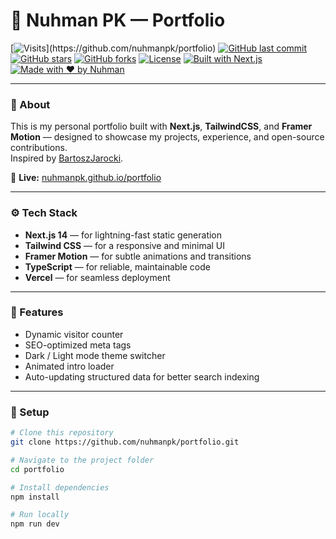 # 🚀 Nuhman PK — Portfolio

[![Visits](https://api.visitorbadge.io/api/visitors?path=[https://github.com/nuhmanpk/portfolio](https://github.com/nuhmanpk/portfolio)&countColor=%23007EC6&label=Visits&style=flat-square&token=YOUR_API_TOKEN)](https://github.com/nuhmanpk/portfolio)
[![GitHub last commit](https://img.shields.io/github/last-commit/nuhmanpk/portfolio?style=flat-square&color=brightgreen)](https://github.com/nuhmanpk/portfolio/commits/main)
[![GitHub stars](https://img.shields.io/github/stars/nuhmanpk/portfolio?style=flat-square&color=yellow)](https://github.com/nuhmanpk/portfolio/stargazers)
[![GitHub forks](https://img.shields.io/github/forks/nuhmanpk/portfolio?style=flat-square&color=orange)](https://github.com/nuhmanpk/portfolio/network/members)
[![License](https://img.shields.io/github/license/nuhmanpk/portfolio?style=flat-square&color=blue)](./LICENSE)
[![Built with Next.js](https://img.shields.io/badge/Built%20with-Next.js-black?style=flat-square&logo=next.js)](https://nextjs.org/)
[![Made with ❤️ by Nuhman](https://img.shields.io/badge/Made%20with-%E2%9D%A4-red?style=flat-square)](https://nuhmanpk.github.io/portfolio)

---

### 🧠 About

This is my personal portfolio built with **Next.js**, **TailwindCSS**, and **Framer Motion** — designed to showcase my projects, experience, and open-source contributions.  
Inspired by [BartoszJarocki](https://cv.jarocki.me/).

🔗 **Live:** [nuhmanpk.github.io/portfolio](https://nuhmanpk.github.io/portfolio)

---

### ⚙️ Tech Stack

- **Next.js 14** — for lightning-fast static generation  
- **Tailwind CSS** — for a responsive and minimal UI  
- **Framer Motion** — for subtle animations and transitions  
- **TypeScript** — for reliable, maintainable code  
- **Vercel** — for seamless deployment  

---

### 🧩 Features

- Dynamic visitor counter  
- SEO-optimized meta tags  
- Dark / Light mode theme switcher  
- Animated intro loader  
- Auto-updating structured data for better search indexing  

---

### 🧰 Setup

```bash
# Clone this repository
git clone https://github.com/nuhmanpk/portfolio.git

# Navigate to the project folder
cd portfolio

# Install dependencies
npm install

# Run locally
npm run dev
```
